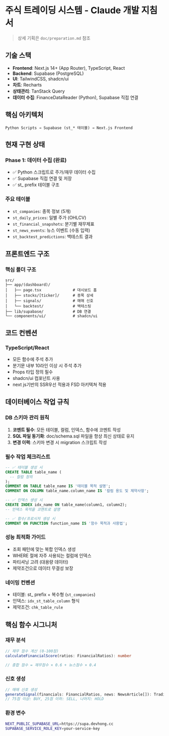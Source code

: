 # 주식 트레이딩 시스템 - Claude 개발 지침서

> 상세 기획은 `doc/preparation.md` 참조

## 기술 스택

- **Frontend**: Next.js 14+ (App Router), TypeScript, React
- **Backend**: Supabase (PostgreSQL)
- **UI**: TailwindCSS, shadcn/ui
- **차트**: Recharts
- **상태관리**: TanStack Query
- **데이터 수집**: FinanceDataReader (Python), Supabase 직접 연결

## 핵심 아키텍처

```
Python Scripts → Supabase (st_* 테이블) → Next.js Frontend
```

## 현재 구현 상태

### Phase 1: 데이터 수집 (완료)

- ✅ Python 스크립트로 주가/재무 데이터 수집
- ✅ Supabase 직접 연결 및 저장
- ✅ st\_ prefix 테이블 구조

### 주요 테이블

- `st_companies`: 종목 정보 (5개)
- `st_daily_prices`: 일별 주가 (OHLCV)
- `st_financial_snapshots`: 분기별 재무제표
- `st_news_events`: 뉴스 이벤트 (수동 입력)
- `st_backtest_predictions`: 백테스트 결과

## 프론트엔드 구조

### 핵심 폴더 구조

```
src/
├── app/(dashboard)/
│   ├── page.tsx              # 대시보드 홈
│   ├── stocks/[ticker]/      # 종목 상세
│   ├── signals/              # 매매 신호
│   └── backtest/             # 백테스팅
├── lib/supabase/             # DB 연결
└── components/ui/            # shadcn/ui
```

## 코드 컨벤션

### TypeScript/React

- 모든 함수에 주석 추가
- 분기문 내부 10라인 이상 시 주석 추가
- Props 타입 정의 필수
- shadcn/ui 컴포넌트 사용
- next js기반의 SSR우선 적용과 FSD 아키텍쳐 적용

## 데이터베이스 작업 규칙

### DB 스키마 관리 원칙

1. **코멘트 필수**: 모든 테이블, 컬럼, 인덱스, 함수에 코멘트 작성
2. **SQL 파일 동기화**: doc/schema.sql 파일을 항상 최신 상태로 유지
3. **변경 이력**: 스키마 변경 시 migration 스크립트 작성

### 필수 작업 체크리스트

```sql
-- ✅ 테이블 생성 시
CREATE TABLE table_name (
  -- 컬럼 정의
);
COMMENT ON TABLE table_name IS '테이블 목적 설명';
COMMENT ON COLUMN table_name.column_name IS '컬럼 용도 및 제약사항';

-- ✅ 인덱스 생성 시
CREATE INDEX idx_name ON table_name(column1, column2);
-- 인덱스 목적을 코멘트로 설명

-- ✅ 함수/프로시저 생성 시
COMMENT ON FUNCTION function_name IS '함수 목적과 사용법';
```

### 성능 최적화 가이드

- 조회 패턴에 맞는 복합 인덱스 생성
- WHERE 절에 자주 사용되는 컬럼에 인덱스
- 파티셔닝 고려 (대용량 데이터)
- 제약조건으로 데이터 무결성 보장

### 네이밍 컨벤션

- 테이블: st\_ prefix + 복수형 (`st_companies`)
- 인덱스: `idx_st_table_column` 형식
- 제약조건: `chk_table_rule`

## 핵심 함수 시그니처

### 재무 분석

```typescript
// 재무 점수 계산 (0-100점)
calculateFinancialScore(ratios: FinancialRatios): number

// 종합 점수 = 재무점수 × 0.6 + 뉴스점수 × 0.4
```

### 신호 생성

```typescript
// 매매 신호 생성
generateSignal(financials: FinancialRatios, news: NewsArticle[]): TradingSignal
// 75점 이상: BUY, 25점 이하: SELL, 나머지: HOLD
```

### 환경 변수

```bash
NEXT_PUBLIC_SUPABASE_URL=https://supa.devhong.cc
SUPABASE_SERVICE_ROLE_KEY=your-service-key
```
